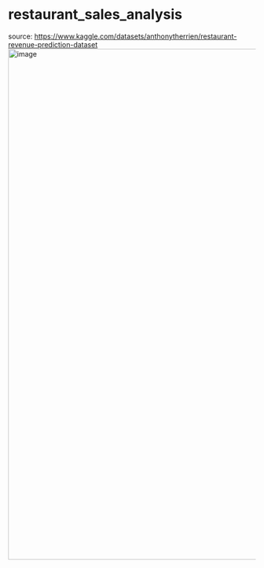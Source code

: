 # restaurant_sales_analysis

source: https://www.kaggle.com/datasets/anthonytherrien/restaurant-revenue-prediction-dataset
<img width="1039" alt="image" src="https://github.com/user-attachments/assets/3a0109f4-604c-4fb1-ba6a-4292ea0fc154">
